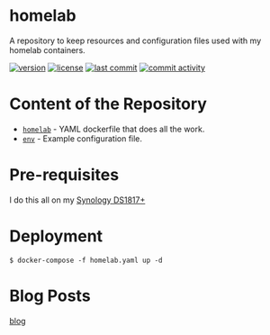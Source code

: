 # homelab

A repository to keep resources and configuration files used with my homelab containers.

[![version](https://img.shields.io/github/manifest-json/v/JoeyKleinsorge/homelab?label=Docker)](https://github.com/JoeyKleinsorge/homelab/blob/main/VERSIONS.md)
[![license](https://img.shields.io/github/license/JoeyKleinsorge/homelab)](https://github.com/JoeyKleinsorge/homelab/blob/main/LICENSE)
[![last commit](https://img.shields.io/github/last-commit/JoeyKleinsorge/homelab)](https://github.com/JoeyKleinsorge/homelab/commits/main)
[![commit activity](https://img.shields.io/github/commit-activity/y/JoeyKleinsorge/homelab)](https://github.com/JoeyKleinsorge/homelab/commits/main)


# Content of the Repository

* [`homelab`](./homelab/) - YAML dockerfile that does all the work.
* [`env`](./example/) - Example configuration file.

# Pre-requisites

I do this all on my [Synology DS1817+](https://global.download.synology.com/download/Document/Hardware/DataSheet/DiskStation/17-year/DS1817+/enu/Synology_DS1817_Plus_Data_Sheet_enu.pdf)

# Deployment
```
$ docker-compose -f homelab.yaml up -d
```

# Blog Posts

[blog](https://joeykleinsorge.com)
